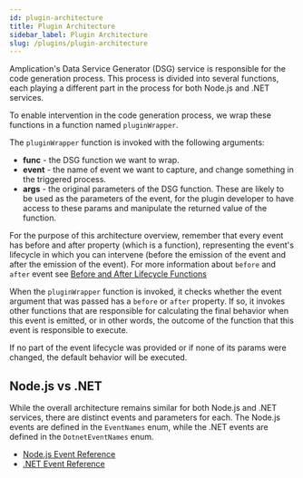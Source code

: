 ```yaml
---
id: plugin-architecture
title: Plugin Architecture
sidebar_label: Plugin Architecture
slug: /plugins/plugin-architecture
---
```


Amplication's Data Service Generator (DSG) service is responsible for the code generation process. This process is divided into several functions, each playing a different part in the process for both Node.js and .NET services.

To enable intervention in the code generation process, we wrap these functions in a function named `pluginWrapper`.

The `pluginWrapper` function is invoked with the following arguments:

- **func** - the DSG function we want to wrap.
- **event** - the name of event we want to capture, and change something in the triggered process.
- **args** - the original parameters of the DSG function. These are likely to be used as the parameters of the event, for the plugin developer to have access to these params and manipulate the returned value of the function.

For the purpose of this architecture overview, remember that every event has before and after property (which is a function), representing the event's lifecycle in which you can intervene (before the emission of the event and after the emission of the event). For more information about `before` and `after` event see [Before and After Lifecycle Functions](docs\plugins\before-after.md)

When the `pluginWrapper` function is invoked, it checks whether the event argument that was passed has a `before` or `after` property. If so, it invokes other functions that are responsible for calculating the final behavior when this event is emitted, or in other words, the outcome of the function that this event is responsible to execute.

If no part of the event lifecycle was provided or if none of its params were changed, the default behavior will be executed.

## Node.js vs .NET

While the overall architecture remains similar for both Node.js and .NET services, there are distinct events and parameters for each. The Node.js events are defined in the `EventNames` enum, while the .NET events are defined in the `DotnetEventNames` enum.

- [Node.js Event Reference](/plugins/plugin-events/create-server/)
- [.NET Event Reference](/plugins/dotnet-plugin-events/create-server/)